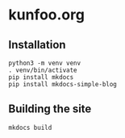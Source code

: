 # kunfoo.org

## Installation
```
python3 -m venv venv
. venv/bin/activate
pip install mkdocs
pip install mkdocs-simple-blog
```

## Building the site
```
mkdocs build
```

